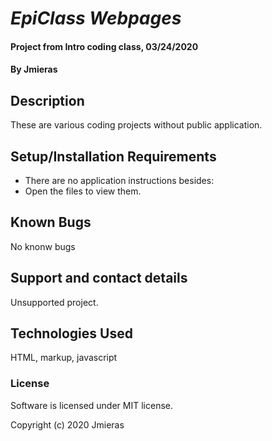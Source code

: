 # _EpiClass Webpages_

#### Project from Intro coding class, 03/24/2020

#### By Jmieras

## Description
These are various coding projects without public application.

## Setup/Installation Requirements
* There are no application instructions besides: 
* Open the files to view them. 

## Known Bugs
No knonw bugs

## Support and contact details
Unsupported project. 

## Technologies Used
HTML, markup, javascript

### License
 Software is licensed under MIT license.

Copyright (c) 2020 Jmieras